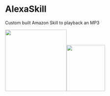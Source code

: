 # AlexaSkill
Custom built Amazon Skill to playback an MP3

<img src="https://images-na.ssl-images-amazon.com/images/I/61ikAJnULvL._SL1000_.jpg" width="200" height="200"><img src="https://seeklogo.com/images/M/mp3-logo-35E79615F6-seeklogo.com.jpg" width="125" height="150">


